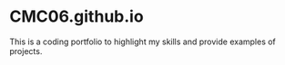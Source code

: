# CMC06.github.io
This is a coding portfolio to highlight my skills and provide examples of projects.